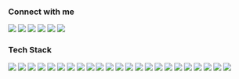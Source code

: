 
<div>
  <h3>Connect with me</h3>
  <img src = "https://img.shields.io/badge/Facebook-1877F2?style=flat&logo=facebook&logoColor=white">
  <img src = "https://img.shields.io/badge/Twitter-1DA1F2?style=flat&logo=twitter&logoColor=white">
  <img src = "https://img.shields.io/badge/Instagram-E4405F?style=flat&logo=instagram&logoColor=white">
  <img src = "https://aleen42.github.io/badges/src/stackoverflow.svg">
  <a href="https://codeforces.com/profile/tahsinhasib"><img src = "https://codeforces-readme-stats.vercel.app/api/badge?username=tahsinhasib"></a>
  <a href="https://leetcode.com/tahsinhasib/"><img src = "https://img.shields.io/badge/dynamic/json?style=flat&labelColor=black&color=%23ffa116&label=Solved&query=solvedOverTotal&url=https%3A%2F%2Fleetcode-badge.vercel.app%2Fapi%2Fusers%2Ftahsinhasib&logo=leetcode&logoColor=yellow)](https://leetcode.com/tahsinhasib/)"></a>
</div>

<div>
  <h3>Tech Stack</h3>
  <img src="https://img.shields.io/badge/C-00599C?style=flat&logo=c&logoColor=white">
  <img src="https://img.shields.io/badge/C%2B%2B-00599C?style=flat&logo=c%2B%2B&logoColor=white">
  <img src="https://img.shields.io/badge/Java-ED8B00?style=flat&logo=openjdk&logoColor=orange&labelColor=black">
  <img src="https://img.shields.io/badge/HTML5-E34F26?style=flat&logo=html5&logoColor=orange&labelColor=black">
  <img src="https://img.shields.io/badge/CSS3-1572B6?style=flat&logo=css3&logoColor=blue&labelColor=black">
  <img src="https://img.shields.io/badge/C%23-239120?style=flat&logo=csharp&logoColor=green&labelColor=black">
  <img src="https://img.shields.io/badge/Python-14354C?style=flat&logo=python&logoColor=blue&labelColor=black">
  <img src="https://img.shields.io/badge/JavaScript-F7DF1E?style=flat&logo=javascript&logoColor=yellow&labelColor=black">
  <img src="https://img.shields.io/badge/Visual_Studio_Code-0078D4?style=flat&logo=visual%20studio%20code&logoColor=0078D4&labelColor=black">
  <img src="https://img.shields.io/badge/Visual_Studio-5C2D91?style=flat&logo=visual%20studio&logoColor=5C2D91&labelColor=black">
  <img src="https://img.shields.io/badge/Notepad++-90E59A.svg?style=flat&logo=notepad%2B%2B&logoColor=90E59A&labelColor=black">
  <img src="https://img.shields.io/badge/Sublime_Text-%23575757.svg?&style=flat&logo=sublime-text&logoColor=important&labelColor=black">
  <img src="https://img.shields.io/badge/Colab-F9AB00?style=flat&logo=googlecolab&color=525252&labelColor=black">
  <img src="https://img.shields.io/badge/Microsoft_SQL_Server-CC2927?style=flat&logo=microsoft-sql-server&logoColor=white&labelColor=black">
  <img src="https://img.shields.io/badge/Microsoft_Word-2B579A?style=flat&logo=microsoft-word&logoColor=white&labelColor=black">
  <img src="https://img.shields.io/badge/Microsoft_Excel-217346?style=flat&logo=microsoft-excel&logoColor=white&labelColor=black">
  <img src="https://img.shields.io/badge/Notion-000000?style=flat&logo=notion&logoColor=white&labelColor=black">
  <img src="https://img.shields.io/badge/Arduino-00979D?style=flat&logo=Arduino&logoColor=white&labelColor=black">
  <img src="https://img.shields.io/badge/GIT-E44C30?style=flat&logo=git&logoColor=white">
  <img src="https://img.shields.io/badge/Google_chrome-4285F4?style=flat&logo=Google-chrome&logoColor=black">
  <img src="https://img.shields.io/badge/Microsoft_Edge-0078D7?style=flat&logo=Microsoft-edge&logoColor=black">
  <img src="https://img.shields.io/badge/Adobe%20Photoshop-31A8FF?style=flat&logo=Adobe%20Photoshop&logoColor=black">
  <img src="https://img.shields.io/badge/Figma-F24E1E?style=flat&logo=figma&logoColor=white">
</div>

